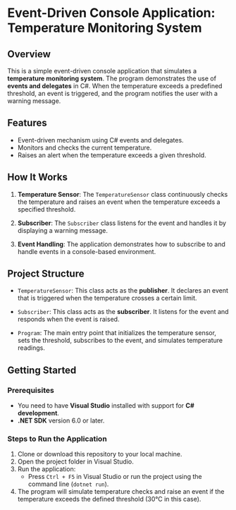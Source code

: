 # Event-Driven Console Application: Temperature Monitoring System

## Overview

This is a simple event-driven console application that simulates a **temperature monitoring system**. The program demonstrates the use of **events and delegates** in C#. When the temperature exceeds a predefined threshold, an event is triggered, and the program notifies the user with a warning message.

## Features

- Event-driven mechanism using C# events and delegates.
- Monitors and checks the current temperature.
- Raises an alert when the temperature exceeds a given threshold.

## How It Works

1. **Temperature Sensor**: The `TemperatureSensor` class continuously checks the temperature and raises an event when the temperature exceeds a specified threshold.
   
2. **Subscriber**: The `Subscriber` class listens for the event and handles it by displaying a warning message.

3. **Event Handling**: The application demonstrates how to subscribe to and handle events in a console-based environment.

## Project Structure

- `TemperatureSensor`: This class acts as the **publisher**. It declares an event that is triggered when the temperature crosses a certain limit.
  
- `Subscriber`: This class acts as the **subscriber**. It listens for the event and responds when the event is raised.

- `Program`: The main entry point that initializes the temperature sensor, sets the threshold, subscribes to the event, and simulates temperature readings.

## Getting Started

### Prerequisites

- You need to have **Visual Studio** installed with support for **C# development**.
- **.NET SDK** version 6.0 or later.

### Steps to Run the Application

1. Clone or download this repository to your local machine.
2. Open the project folder in Visual Studio.
3. Run the application:
   - Press `Ctrl + F5` in Visual Studio or run the project using the command line (`dotnet run`).
4. The program will simulate temperature checks and raise an event if the temperature exceeds the defined threshold (30°C in this case).
